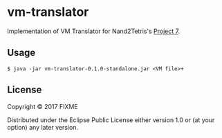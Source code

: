 # vm-translator

Implementation of VM Translator for Nand2Tetris's [Project 7](http://www.nand2tetris.org/07.php).

## Usage

```
$ java -jar vm-translator-0.1.0-standalone.jar <VM file>+
```

## License

Copyright © 2017 FIXME

Distributed under the Eclipse Public License either version 1.0 or (at
your option) any later version.

